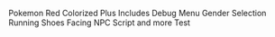 Pokemon Red Colorized Plus
Includes Debug Menu
Gender Selection
Running Shoes
Facing NPC Script
and more
 Test
